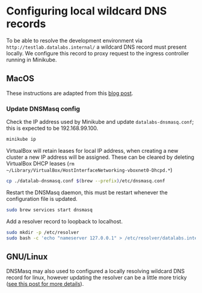 # Configuring local wildcard DNS records

To be able to resolve the development environment via
`http://testlab.datalabs.internal/` a wildcard DNS record must present locally.
We configure this record to proxy request to the ingress controller running in
Minikube.

## MacOS

These instructions are adapted from this
[blog post](https://blog.thesparktree.com/local-development-with-wildcard-dns).

### Update DNSMasq config

Check the IP address used by Minikube and update `datalabs-dnsmasq.conf`; this
is expected to be 192.168.99.100.

```bash
minikube ip
```

VirtualBox will retain leases for local IP address, when creating a new cluster
a new IP address will be assigned. These can be cleared by deleting VirtualBox
DHCP leases (`rm ~/Library/VirtualBox/HostInterfaceNetworking-vboxnet0-Dhcpd.*`)

```bash
cp ./datalab-dnsmasq.conf $(brew --prefix)/etc/dnsmasq.conf
```

Restart the DNSMasq daemon, this must be restart whenever the configuration file
is updated.

```bash
sudo brew services start dnsmasq
```

Add a resolver record to loopback to localhost.

```bash
sudo mkdir -p /etc/resolver
sudo bash -c 'echo "nameserver 127.0.0.1" > /etc/resolver/datalabs.internal'
```

## GNU/Linux

DNSMasq may also used to configured a locally resolving wildcard DNS record for
linux, however updating the resolver can be a little more tricky ([see this post
for more details](https://askubuntu.com/a/1031896)).